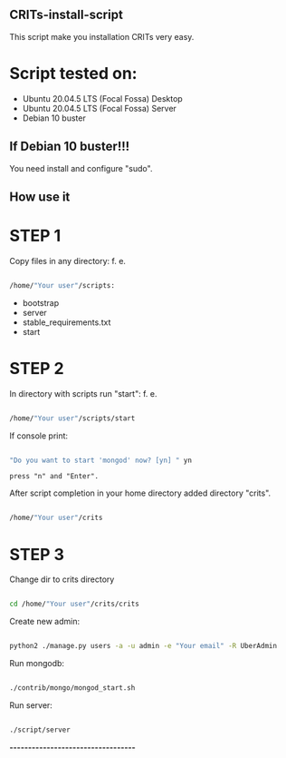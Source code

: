 ## CRITs-install-script

This script make you installation CRITs very easy.

# Script tested on:

* Ubuntu 20.04.5 LTS (Focal Fossa) Desktop
* Ubuntu 20.04.5 LTS (Focal Fossa) Server
* Debian 10 buster

## If Debian 10 buster!!!

You need install and configure "sudo".

## How use it

# STEP 1

Copy files in any directory: f. e.
``` bash

/home/"Your user"/scripts:
```
* bootstrap
* server
* stable_requirements.txt
* start

# STEP 2

In directory with scripts run "start": f. e.
``` bash

/home/"Your user"/scripts/start
````
If console print:
``` bash

"Do you want to start 'mongod' now? [yn] " yn

```
	press "n" and "Enter".


After script completion in your home directory added directory "crits".
```bash

/home/"Your user"/crits
```


# STEP 3

Change dir to crits directory
```bash

cd /home/"Your user"/crits/crits
```

Create new admin:
```bash

python2 ./manage.py users -a -u admin -e "Your email" -R UberAdmin
```

Run mongodb:
```bash

./contrib/mongo/mongod_start.sh
```

Run server:
```bash

./script/server
```

**----------------------------------**